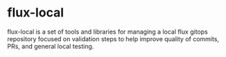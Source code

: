 # flux-local
flux-local is a set of tools and libraries for managing a local flux gitops repository focused on validation steps to help improve quality of commits, PRs, and general local testing. 
